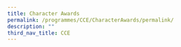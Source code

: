 ```yaml
---
title: Character Awards
permalink: /programmes/CCE/CharacterAwards/permalink/
description: ""
third_nav_title: CCE
---
```

